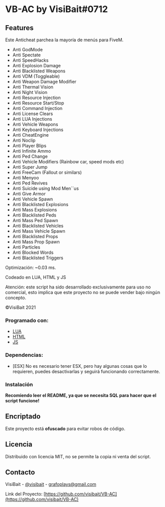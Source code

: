 # VB-AC by VisiBait#0712

## Features
 Este Anticheat parchea la mayoría de menús para FiveM.

- Anti GodMode
- Anti Spectate
- Anti SpeedHacks
- Anti Explosion Damage
- Anti Blacklisted Weapons
- Anti VDM (Toggleable)
- Anti Weapon Damage Modifier
- Anti Thermal Vision
- Anti Night Vision
- Anti Resource Injection
- Anti Resource Start/Stop
- Anti Command Injection
- Anti License Clears
- Anti LUA Injections
- Anti Vehicle Weapons
- Anti Keyboard Injections
- Anti CheatEngine 
- Anti Noclip
- Anti Player Blips
- Anti Infinite Ammo
- Anti Ped Change
- Anti Vehicle Modifiers (Rainbow car, speed mods etc)
- Anti Super Jump
- Anti FreeCam (Fallout or similars)
- Anti Menyoo
- Anti Ped Revives
- Anti Suicide using Mod Men´´us
- Anti Give Armor
- Anti Vehicle Spawn
- Anti Blacklisted Explosions
- Anti Mass Explosions
- Anti Blacklisted Peds
- Anti Mass Ped Spawn
- Anti Blacklisted Vehicles
- Anti Mass Vehicle Spawn
- Anti Blacklisted Props
- Anti Mass Prop Spawn
- Anti Particles
- Anti Blocked Words
- Anti Blacklisted Triggers

Optimización: ~0.03 ms.

Codeado en LUA, HTML y JS

Atención: este script ha sido desarrollado exclusivamente para uso no comercial, esto implica que este proyecto no se puede vender bajo ningún concepto.

©VisiBait 2021

### Programado con:

* [LUA](https://www.lua.org/)
* [HTML](https://html.spec.whatwg.org/)
* [JS](https://developer.mozilla.org/es/docs/Web/JavaScript)

### Dependencias:

* [ESX] No es necesario tener ESX, pero hay algunas cosas que lo requieren, puedes desactivarlas y seguirá funcionando correctamente.

### Instalación

**Recomiendo leer el README, ya que se necesita SQL para hacer que el script funcione!**

## Encriptado

Este proyecto está **ofuscado** para evitar robos de código.

## Licencia

Distribuido con licencia MIT, no se permite la copia ni venta del script.
 
## Contacto

VisiBait - [@visibait](https://twitter.com/visibait) - grafoplays@gmail.com

Link del Proyecto: [https://github.com/visibait/VB-AC](https://github.com/visibait/VB-AC)
